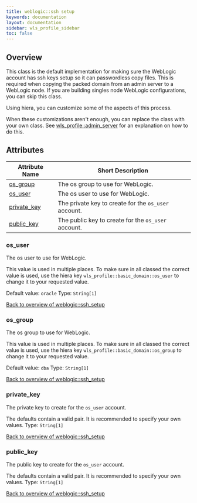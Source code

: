 ```yaml
---
title: weblogic::ssh setup
keywords: documentation
layout: documentation
sidebar: wls_profile_sidebar
toc: false
---
```

## Overview

This class is the default implementation for making sure the WebLogic account has ssh keys setup so it can passwordless copy files. This is required when copying the packed domain from an admin server to a WebLogic node. If you are building singles node WebLogic configurations, you can skip this class.

Using hiera, you can customize some of the aspects of this process.

When these customizations aren't enough, you can replace the class with your own class. See [wls_profile::admin_server](./admin_server.html) for an explanation on how to do this.





## Attributes



Attribute Name                                  | Short Description                                     |
----------------------------------------------- | ----------------------------------------------------- |
[os_group](#weblogic::ssh_setup_os_group)       | The os group to use for WebLogic.                     |
[os_user](#weblogic::ssh_setup_os_user)         | The os user to use for WebLogic.                      |
[private_key](#weblogic::ssh_setup_private_key) | The private key to create for the `os_user`  account. |
[public_key](#weblogic::ssh_setup_public_key)   | The public key to create for the `os_user`  account.  |




### os_user<a name='weblogic::ssh_setup_os_user'>

The os user to use for WebLogic.

This value is used in multiple places. To make sure in all classed the correct value is used, use the hiera key `wls_profile::basic_domain::os_user` to change it to your requested value.

Default value: `oracle`
Type: `String[1]`


[Back to overview of weblogic::ssh_setup](#attributes)

### os_group<a name='weblogic::ssh_setup_os_group'>

The os group to use for WebLogic.

This value is used in multiple places. To make sure in all classed the correct value is used, use the hiera key `wls_profile::basic_domain::os_group` to change it to your requested value.

Default value: `dba`
Type: `String[1]`


[Back to overview of weblogic::ssh_setup](#attributes)

### private_key<a name='weblogic::ssh_setup_private_key'>

The private key to create for the `os_user`  account.

The defaults contain a valid pair. It is recommended to specify your own values.
Type: `String[1]`


[Back to overview of weblogic::ssh_setup](#attributes)

### public_key<a name='weblogic::ssh_setup_public_key'>

The public key to create for the `os_user`  account.

The defaults contain a valid pair. It is recommended to specify your own values.
Type: `String[1]`


[Back to overview of weblogic::ssh_setup](#attributes)
